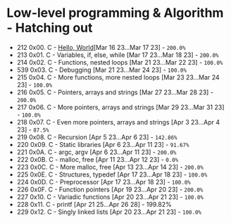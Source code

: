 # Low-level programming & Algorithm - Hatching out
* 212 0x00. C - [Hello, World](./0x00-hello_world)[Mar 16 23...Mar 17 23] - `200.0%`
* 213 0x01. C - Variables, if, else, while [Mar 17 23...Mar 18 23] - `200.0%`
* 214 0x02. C - Functions, nested loops [Mar 21 23...Mar 22 23] - `100.0%`
* 539 0x03. C - Debugging [Mar 21 23...Mar 24 23] - `100.0%`
* 215 0x04. C - More functions, more nested loops [Mar 23 23...Mar 24 23] - `100.0%`
* 216 0x05. C - Pointers, arrays and strings [Mar 27 23...Mar 28 23] - `200.0%`
* 217 0x06. C - More pointers, arrays and strings [Mar 29 23...Mar 31 23] - `100.0%`
* 218 0x07. C - Even more pointers, arrays and strings [Apr 3 23...Apr 4 23] - `87.5%`
* 219 0x08. C - Recursion [Apr 5 23...Apr 6 23] - `142.86%`
* 220 0x09. C - Static libraries [Apr 6 23...Apr 11 23] - `91.67%`
* 221 0x0A. C - argc, argv [Apr 6 23...Apr 11 23] - `200.0%`
* 222 0x0B. C - malloc, free [Apr 11 23...Apr 12 23] - `0.0%`
* 223 0x0C. C - More malloc, free [Apr 13 23...Apr 14 23] - `200.0%`
* 225 0x0E. C - Structures, typedef [Apr 17 23...Apr 18 23] - `100.0%`
* 224 0x0D. C - Preprocessor [Apr 17 23...Apr 18 23] - `100.0%`
* 226 0x0F. C - Function pointers [Apr 19 23...Apr 20 23] - `200.0%`
* 227 0x10. C - Variadic functions [Apr 20 23...Apr 21 23] - `100.0%`
* 228 0x11. C - printf [Apr 21 25...Apr 26 28] - 199.82% 
* 229 0x12. C - Singly linked lists [Apr 20 23...Apr 21 23] - `100.0%`
